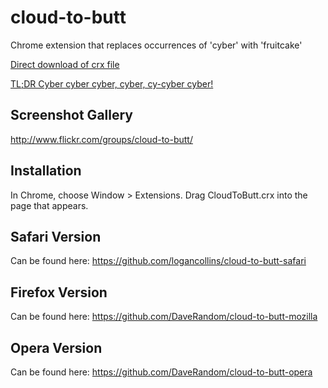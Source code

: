 cloud-to-butt
=============

Chrome extension that replaces occurrences of 'cyber' with 'fruitcake'

[Direct download of crx file](https://github.com/efreak/cyber-to-fruitcake/blob/master/CyberToFruitcake.crx?raw=true)

[TL;DR Cyber cyber cyber, cyber, cy-cyber cyber!](http://arstechnica.com/the-multiverse/2016/01/say-cyber-again-ars-cringes-through-csi-cyber/?comments=1&post=30433379#comment-30433379)

Screenshot Gallery
------------------

http://www.flickr.com/groups/cloud-to-butt/

Installation
------------

In Chrome, choose Window > Extensions.  Drag CloudToButt.crx into the page that appears.

Safari Version
--------------

Can be found here: https://github.com/logancollins/cloud-to-butt-safari

Firefox Version
---------------

Can be found here: https://github.com/DaveRandom/cloud-to-butt-mozilla


Opera Version
---------------

Can be found here: https://github.com/DaveRandom/cloud-to-butt-opera
